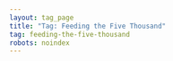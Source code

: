 ```yaml
---
layout: tag_page
title: "Tag: Feeding the Five Thousand"
tag: feeding-the-five-thousand
robots: noindex
---
```

